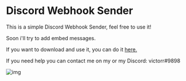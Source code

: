 # Discord Webhook Sender
This is a simple Discord Webhook Sender, feel free to use it!

Soon i'll try to add embed messages.

If you want to download and use it, you can do it [here.](https://github.com/VictorrPY/Discord-Webhook-Sender/releases/tag/v1.0)

If you need help you can contact me on my or my Discord: victorr#9898

![img](https://i.imgur.com/ncWzueT.png)
